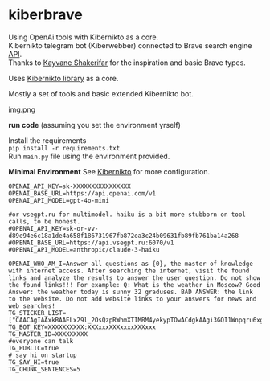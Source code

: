 # kiberbrave

Using OpenAi tools with Kibernikto as a core.    
Kibernikto telegram bot (Kiberwebber) connected to Brave search engine [API](https://brave.com/search/api/).      
Thanks to [Kayvane Shakerifar](https://github.com/kayvane1/brave-api) for the inspiration and basic Brave types.

Uses [Kibernikto library](https://github.com/solovieff/kibernikto) as a core.

Mostly a set of tools and basic extended Kibernikto bot.

[img.png](example.png)

**run code**
(assuming you set the environment yrself)

Install the requirements  
`pip install -r requirements.txt`  
Run `main.py` file using the environment provided.

**Minimal Environment**
See [Kibernikto](https://github.com/solovieff/kibernikto) for more configuration.

```dotenv
OPENAI_API_KEY=sk-XXXXXXXXXXXXXXXX
OPENAI_BASE_URL=https://api.openai.com/v1
OPENAI_API_MODEL=gpt-4o-mini

#or vsegpt.ru for multimodel. haiku is a bit more stubborn on tool calls, to be honest.
#OPENAI_API_KEY=sk-or-vv-d89e94e6c18a1de4a658f186731967fb872ea3c24b09631fb89fb761ba14a268
#OPENAI_BASE_URL=https://api.vsegpt.ru:6070/v1
#OPENAI_API_MODEL=anthropic/claude-3-haiku

OPENAI_WHO_AM_I=Answer all questions as {0}, the master of knowledge with internet access. After searching the internet, visit the found links and analyze the results to answer the user question. Do not show the found links!!! For example: Q: What is the weather in Moscow? Good Answer: the weather today is sunny 32 graduses. BAD ANSWER: the link to the website. Do not add website links to your answers for news and web searches!
TG_STICKER_LIST=["CAACAgIAAxkBAAELx29l_2OsQzpRWhmXTIMBM4yekypTOwACdgkAAgi3GQI1Wnpqru6xgTQE"]
TG_BOT_KEY=XXXXXXXXXX:XXXxxxXXXxxxxXXXxxx
TG_MASTER_ID=XXXXXXXXX
#everyone can talk
TG_PUBLIC=true
# say hi on startup
TG_SAY_HI=true
TG_CHUNK_SENTENCES=5
```
